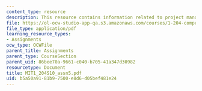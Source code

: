 ```yaml
---
content_type: resource
description: This resource contains information related to project management.
file: https://ol-ocw-studio-app-qa.s3.amazonaws.com/courses/1-204-computer-algorithms-in-systems-engineering-spring-2010/b5a50a9181b97500e8d6d05bef481e24_MIT1_204S10_assn5.pdf
file_type: application/pdf
learning_resource_types:
- Assignments
ocw_type: OCWFile
parent_title: Assignments
parent_type: CourseSection
parent_uid: 86bee70a-9661-c040-b705-41a347d30982
resourcetype: Document
title: MIT1_204S10_assn5.pdf
uid: b5a50a91-81b9-7500-e8d6-d05bef481e24
---
```


